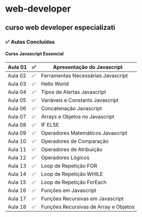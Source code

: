 # web-developer
## curso web developer especializati
###  :white_check_mark: Aulas Concluídas
#### Curso Javascript Essencial

| Aula 01 | :white_check_mark:| Apresentação do Javascript|
|---|---|---|
| Aula 02 |:white_check_mark:| Ferramentas Necessárias Javascript|
| Aula 03 |:white_check_mark:| Hello World|
| Aula 04 |:white_check_mark:| Tipos de Alertas Javascript|
| Aula 05 |:white_check_mark:| Variáveis e Constants Javascript|
| Aula 06 |:white_check_mark:| Concatenação Javascript|
| Aula 07 |:white_check_mark:| Arrays e Objetos no Javascript|
| Aula 08 |:white_check_mark:| IF ELSE|
| Aula 09 |:white_check_mark:| Operadores Matemáticos Javascript|
| Aula 10 |:white_check_mark:| Operadores de Comparação|
| Aula 11 |:white_check_mark:| Operadores de Atribuição|
| Aula 12 |:white_check_mark:| Operadores Lógicos|
| Aula 13 |:white_check_mark:| Loop de Repetição FOR|
| Aula 14 |:white_check_mark:| Loop de Repetição WHILE|
| Aula 15 |:white_check_mark:| Loop de Repetição ForEach|
| Aula 16 |:white_check_mark:| Funções em Javascript|
| Aula 17 |:white_check_mark:| Funções Recursivas em Javascript|
| Aula 18 |:white_check_mark:| Funções Recursivas de Array e Objetos|





